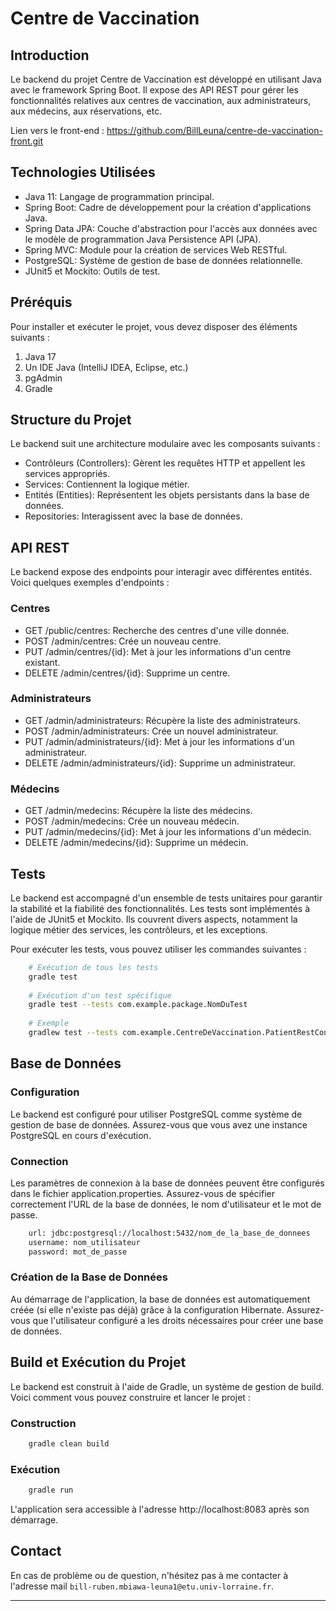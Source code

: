 # Centre de Vaccination


## Introduction

Le backend du projet Centre de Vaccination est développé en utilisant Java avec le framework Spring Boot. Il expose des API REST pour gérer les fonctionnalités relatives aux centres de vaccination, aux administrateurs, aux médecins, aux réservations, etc.

Lien vers le front-end : https://github.com/BillLeuna/centre-de-vaccination-front.git


## Technologies Utilisées
   
   - Java 11: Langage de programmation principal. 
   - Spring Boot: Cadre de développement pour la création d'applications Java. 
   - Spring Data JPA: Couche d'abstraction pour l'accès aux données avec le modèle de programmation Java Persistence API (JPA). 
   - Spring MVC: Module pour la création de services Web RESTful. 
   - PostgreSQL: Système de gestion de base de données relationnelle. 
   - JUnit5 et Mockito: Outils de test.

## Préréquis

Pour installer et exécuter le projet, vous devez disposer des éléments suivants :

1. Java 17
2. Un IDE Java (IntelliJ IDEA, Eclipse, etc.)
4. pgAdmin
5. Gradle 


## Structure du Projet

Le backend suit une architecture modulaire avec les composants suivants :


- Contrôleurs (Controllers): Gèrent les requêtes HTTP et appellent les services appropriés.
- Services: Contiennent la logique métier.
- Entités (Entities): Représentent les objets persistants dans la base de données.
- Repositories: Interagissent avec la base de données.


## API REST

Le backend expose des endpoints pour interagir avec différentes entités. Voici quelques exemples d'endpoints :

### Centres

- GET /public/centres: Recherche des centres d'une ville donnée.
- POST /admin/centres: Crée un nouveau centre.
- PUT /admin/centres/{id}: Met à jour les informations d'un centre existant.
- DELETE /admin/centres/{id}: Supprime un centre.

### Administrateurs

- GET /admin/administrateurs: Récupère la liste des administrateurs.
- POST /admin/administrateurs: Crée un nouvel administrateur.
- PUT /admin/administrateurs/{id}: Met à jour les informations d'un administrateur.
- DELETE /admin/administrateurs/{id}: Supprime un administrateur.

### Médecins

- GET /admin/medecins: Récupère la liste des médecins.
- POST /admin/medecins: Crée un nouveau médecin.
- PUT /admin/medecins/{id}: Met à jour les informations d'un médecin.
- DELETE /admin/medecins/{id}: Supprime un médecin.


## Tests

Le backend est accompagné d'un ensemble de tests unitaires pour garantir la stabilité et la fiabilité des fonctionnalités. Les tests sont implémentés à l'aide de JUnit5 et Mockito. Ils couvrent divers aspects, notamment la logique métier des services, les contrôleurs, et les exceptions.

Pour exécuter les tests, vous pouvez utiliser les commandes suivantes :

````bash
    # Exécution de tous les tests
    gradle test
    
    # Exécution d'un test spécifique
    gradle test --tests com.example.package.NomDuTest
    
    # Exemple
    gradlew test --tests com.example.CentreDeVaccination.PatientRestControllerTest.testGetAllPatients
````

## Base de Données

### Configuration

Le backend est configuré pour utiliser PostgreSQL comme système de gestion de base de données. Assurez-vous que vous avez une instance PostgreSQL en cours d'exécution.

### Connection

Les paramètres de connexion à la base de données peuvent être configurés dans le fichier application.properties. Assurez-vous de spécifier correctement l'URL de la base de données, le nom d'utilisateur et le mot de passe.

````bash
    url: jdbc:postgresql://localhost:5432/nom_de_la_base_de_donnees
    username: nom_utilisateur
    password: mot_de_passe
````

### Création de la Base de Données

Au démarrage de l'application, la base de données est automatiquement créée (si elle n'existe pas déjà) grâce à la configuration Hibernate. Assurez-vous que l'utilisateur configuré a les droits nécessaires pour créer une base de données.


## Build et Exécution du Projet

Le backend est construit à l'aide de Gradle, un système de gestion de build. Voici comment vous pouvez construire et lancer le projet :

### Construction

```bash
    gradle clean build
```

### Exécution

```bash
    gradle run
```

L'application sera accessible à l'adresse http://localhost:8083 après son démarrage.


## Contact

En cas de problème ou de question, n'hésitez pas à me contacter à l'adresse
mail `bill-ruben.mbiawa-leuna1@etu.univ-lorraine.fr`.

---
